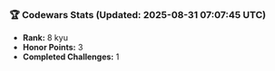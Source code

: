### 🏆 Codewars Stats (Updated: 2025-08-31 07:07:45 UTC)

- **Rank:** 8 kyu
- **Honor Points:** 3
- **Completed Challenges:** 1
